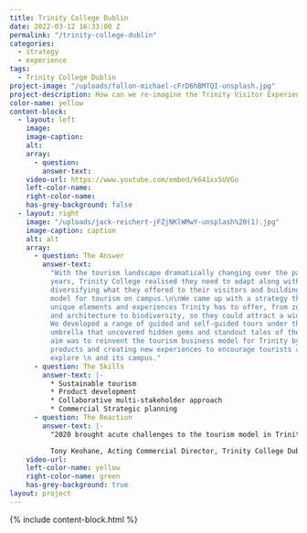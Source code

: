 ```yaml
---
title: Trinity College Dublin
date: 2022-03-12 16:33:00 Z
permalink: "/trinity-college-dublin"
categories:
  - strategy
  - experience
tags:
  - Trinity College Dublin
project-image: "/uploads/fallon-michael-cFrD6hBMTQI-unsplash.jpg"
project-description: How can we re-imagine the Trinity Visitor Experience?
color-name: yellow
content-block:
  - layout: left
    image:
    image-caption:
    alt:
    array:
      - question:
        answer-text:
    video-url: https://www.youtube.com/embed/k641xx5UVGo
    left-color-name:
    right-color-name:
    has-grey-background: false
  - layout: right
    image: "/uploads/jack-reichert-jFZjNKlWMwY-unsplash%20(1).jpg"
    image-caption: caption
    alt: alt
    array:
      - question: The Answer
        answer-text:
          "With the tourism landscape dramatically changing over the past few
          years, Trinity College realised they need to adapt along with it. This meant
          diversifying what they offered to their visitors and building a more sustainable
          model for tourism on campus.\n\nWe came up with a strategy that told all the
          unique elements and experiences Trinity has to offer, from zoology to anatomy
          and architecture to biodiversity, so they could attract a wider range of visitors.
          We developed a range of guided and self-guided tours under the Visit Trinity
          umbrella that uncovered hidden gems and standout tales of the campus.\n\nOur
          aim was to reinvent the tourism business model for Trinity by developing existing
          products and creating new experiences to encourage tourists and visitors to
          explore \n and its campus."
      - question: The Skills
        answer-text: |-
          * Sustainable tourism
          * Product development
          * Collaborative multi-stakeholder approach
          * Commercial Strategic planning
      - question: The Reaction
        answer-text: |-
          ​"2020 brought acute challenges to the tourism model in Trinity. Wrecktangle devised a strategy to develop products that would deliver sustainable, incremental revenue growth."

          ​Tony Keohane, Acting Commercial Director, Trinity College Dublin
    video-url:
    left-color-name: yellow
    right-color-name: green
    has-grey-background: true
layout: project
---
```


{% include content-block.html %}
